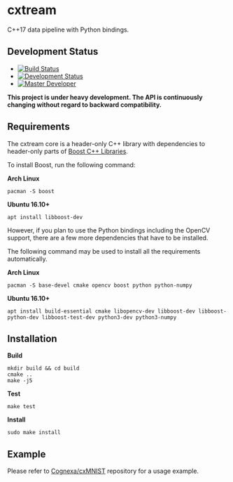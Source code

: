 # cxtream
C++17 data pipeline with Python bindings.

## Development Status

- [![Build Status](https://gitlab.com/Cognexa/cxtream/badges/master/build.svg)](https://gitlab.com/Cognexa/cxtream/builds/)
- [![Development Status](https://img.shields.io/badge/status-CX%20PoC-yellow.svg?style=flat)]()
- [![Master Developer](https://img.shields.io/badge/master-Filip%20Matzner-lightgrey.svg?style=flat)]()

**This project is under heavy development. The API is continuously changing without regard to backward compatibility.**

## Requirements
The cxtream core is a header-only C++ library with dependencies
to header-only parts of [Boost C++ Libraries](http://www.boost.org/).

To install Boost, run the following command:

__Arch Linux__
```
pacman -S boost
```

__Ubuntu 16.10+__
```
apt install libboost-dev
```

However,
if you plan to use the Python bindings including the OpenCV support,
there are a few more dependencies that have to be installed.

The following command may be used to install all the requirements automatically.

__Arch Linux__
```
pacman -S base-devel cmake opencv boost python python-numpy
```

__Ubuntu 16.10+__
```
apt install build-essential cmake libopencv-dev libboost-dev libboost-python-dev libboost-test-dev python3-dev python3-numpy
```

## Installation

__Build__

```
mkdir build && cd build
cmake ..
make -j5
```

__Test__
```
make test
```

__Install__
```
sudo make install
```

## Example

Please refer to [Cognexa/cxMNIST](https://gitlab.com/Cognexa/cxMNIST) repository for a usage example.
